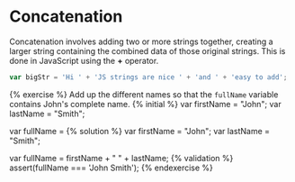# Concatenation

Concatenation involves adding two or more strings together, creating a larger string containing the combined data of those original strings. This is done in JavaScript using the **+** operator.

```js
var bigStr = 'Hi ' + 'JS strings are nice ' + 'and ' + 'easy to add';
```

{% exercise %}
Add up the different names so that the `fullName` variable contains John's complete name.
{% initial %}
var firstName = "John";
var lastName = "Smith";

var fullName =
{% solution %}
var firstName = "John";
var lastName = "Smith";

var fullName = firstName + " " + lastName;
{% validation %}
assert(fullName === 'John Smith');
{% endexercise %}
